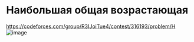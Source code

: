 # Наибольшая общая возрастающая
https://codeforces.com/group/R3IJoiTue4/contest/316193/problem/H
![image](https://github.com/OrlovAlexey/Olympiad-programming/assets/33424589/945b27f4-7a88-43f6-818b-e487b6677a17)

